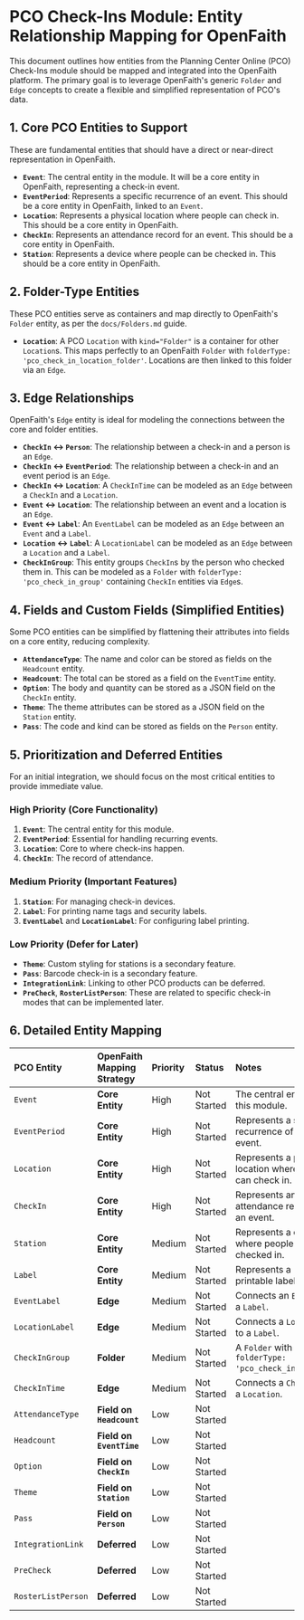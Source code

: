 # PCO Check-Ins Module: Entity Relationship Mapping for OpenFaith

This document outlines how entities from the Planning Center Online (PCO) Check-Ins module should be mapped and integrated into the OpenFaith platform. The primary goal is to leverage OpenFaith's generic `Folder` and `Edge` concepts to create a flexible and simplified representation of PCO's data.

## 1. Core PCO Entities to Support

These are fundamental entities that should have a direct or near-direct representation in OpenFaith.

*   **`Event`**: The central entity in the module. It will be a core entity in OpenFaith, representing a check-in event.
*   **`EventPeriod`**: Represents a specific recurrence of an event. This should be a core entity in OpenFaith, linked to an `Event`.
*   **`Location`**: Represents a physical location where people can check in. This should be a core entity in OpenFaith.
*   **`CheckIn`**: Represents an attendance record for an event. This should be a core entity in OpenFaith.
*   **`Station`**: Represents a device where people can be checked in. This should be a core entity in OpenFaith.

## 2. Folder-Type Entities

These PCO entities serve as containers and map directly to OpenFaith's `Folder` entity, as per the `docs/Folders.md` guide.

*   **`Location`**: A PCO `Location` with `kind="Folder"` is a container for other `Location`s. This maps perfectly to an OpenFaith `Folder` with `folderType: 'pco_check_in_location_folder'`. Locations are then linked to this folder via an `Edge`.

## 3. Edge Relationships

OpenFaith's `Edge` entity is ideal for modeling the connections between the core and folder entities.

*   **`CheckIn` <-> `Person`**: The relationship between a check-in and a person is an `Edge`.
*   **`CheckIn` <-> `EventPeriod`**: The relationship between a check-in and an event period is an `Edge`.
*   **`CheckIn` <-> `Location`**: A `CheckInTime` can be modeled as an `Edge` between a `CheckIn` and a `Location`.
*   **`Event` <-> `Location`**: The relationship between an event and a location is an `Edge`.
*   **`Event` <-> `Label`**: An `EventLabel` can be modeled as an `Edge` between an `Event` and a `Label`.
*   **`Location` <-> `Label`**: A `LocationLabel` can be modeled as an `Edge` between a `Location` and a `Label`.
*   **`CheckInGroup`**: This entity groups `CheckIn`s by the person who checked them in. This can be modeled as a `Folder` with `folderType: 'pco_check_in_group'` containing `CheckIn` entities via `Edge`s.

## 4. Fields and Custom Fields (Simplified Entities)

Some PCO entities can be simplified by flattening their attributes into fields on a core entity, reducing complexity.

*   **`AttendanceType`**: The name and color can be stored as fields on the `Headcount` entity.
*   **`Headcount`**: The total can be stored as a field on the `EventTime` entity.
*   **`Option`**: The body and quantity can be stored as a JSON field on the `CheckIn` entity.
*   **`Theme`**: The theme attributes can be stored as a JSON field on the `Station` entity.
*   **`Pass`**: The code and kind can be stored as fields on the `Person` entity.

## 5. Prioritization and Deferred Entities

For an initial integration, we should focus on the most critical entities to provide immediate value.

### High Priority (Core Functionality)

1.  **`Event`**: The central entity for this module.
2.  **`EventPeriod`**: Essential for handling recurring events.
3.  **`Location`**: Core to where check-ins happen.
4.  **`CheckIn`**: The record of attendance.

### Medium Priority (Important Features)

1.  **`Station`**: For managing check-in devices.
2.  **`Label`**: For printing name tags and security labels.
3.  **`EventLabel`** and **`LocationLabel`**: For configuring label printing.

### Low Priority (Defer for Later)

*   **`Theme`**: Custom styling for stations is a secondary feature.
*   **`Pass`**: Barcode check-in is a secondary feature.
*   **`IntegrationLink`**: Linking to other PCO products can be deferred.
*   **`PreCheck`**, **`RosterListPerson`**: These are related to specific check-in modes that can be implemented later.

## 6. Detailed Entity Mapping

| PCO Entity | OpenFaith Mapping Strategy | Priority | Status | Notes |
| :--- | :--- | :--- | :--- | :--- |
| `Event` | **Core Entity** | High | Not Started | The central entity for this module. |
| `EventPeriod` | **Core Entity** | High | Not Started | Represents a specific recurrence of an event. |
| `Location` | **Core Entity** | High | Not Started | Represents a physical location where people can check in. |
| `CheckIn` | **Core Entity** | High | Not Started | Represents an attendance record for an event. |
| `Station` | **Core Entity** | Medium | Not Started | Represents a device where people can be checked in. |
| `Label` | **Core Entity** | Medium | Not Started | Represents a printable label. |
| `EventLabel` | **Edge** | Medium | Not Started | Connects an `Event` to a `Label`. |
| `LocationLabel` | **Edge** | Medium | Not Started | Connects a `Location` to a `Label`. |
| `CheckInGroup` | **Folder** | Medium | Not Started | A `Folder` with `folderType: 'pco_check_in_group'`. |
| `CheckInTime` | **Edge** | Medium | Not Started | Connects a `CheckIn` to a `Location`. |
| `AttendanceType` | **Field on `Headcount`** | Low | Not Started |  |
| `Headcount` | **Field on `EventTime`** | Low | Not Started |  |
| `Option` | **Field on `CheckIn`** | Low | Not Started |  |
| `Theme` | **Field on `Station`** | Low | Not Started |  |
| `Pass` | **Field on `Person`** | Low | Not Started |  |
| `IntegrationLink` | **Deferred** | Low | Not Started |  |
| `PreCheck` | **Deferred** | Low | Not Started |  |
| `RosterListPerson` | **Deferred** | Low | Not Started |  |
